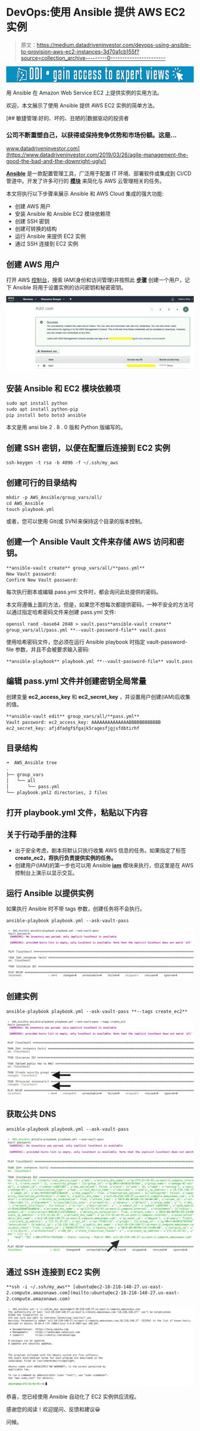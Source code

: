 # DevOps:使用 Ansible 提供 AWS EC2 实例

> 原文：<https://medium.datadriveninvestor.com/devops-using-ansible-to-provision-aws-ec2-instances-3d70a1cb155f?source=collection_archive---------0----------------------->

[![](img/2641ed0d7b1f02eac4e85966f31eeece.png)](http://www.track.datadriveninvestor.com/1B9E)

用 Ansible 在 Amazon Web Service EC2 上提供实例的实用方法。

欢迎，本文展示了使用 Ansible 提供 AWS EC2 实例的简单方法。

[](https://www.datadriveninvestor.com/2019/03/26/agile-management-the-good-the-bad-and-the-downright-ugly/) [## 敏捷管理:好的、坏的、丑陋的|数据驱动的投资者

### 公司不断重塑自己，以获得或保持竞争优势和市场份额。这是…

www.datadriveninvestor.com](https://www.datadriveninvestor.com/2019/03/26/agile-management-the-good-the-bad-and-the-downright-ugly/) 

[**Ansible**](https://docs.ansible.com/ansible/latest/index.html) 是一款配置管理工具，广泛用于配置 IT 环境、部署软件或集成到 CI/CD 管道中。开发了许多可行的 [**模块**](https://docs.ansible.com/ansible/latest/modules/list_of_cloud_modules.html#amazon) 来简化与 AWS 云管理相关的任务。

本文将执行以下步骤来展示 Ansible 和 AWS Cloud 集成的强大功能:

*   创建 AWS 用户
*   安装 Ansible 和 Ansible EC2 模块依赖项
*   创建 SSH 密钥
*   创建可转换的结构
*   运行 Ansible 来提供 EC2 实例
*   通过 SSH 连接到 EC2 实例

## 创建 AWS 用户

打开 AWS [控制台](https://console.aws.amazon.com)，搜索 IAM(身份和访问管理)并按照此 [**步骤**](https://docs.aws.amazon.com/IAM/latest/UserGuide/id_users_create.html#id_users_create_console) 创建一个用户，记下 Ansible 将用于设置实例的访问密钥和秘密密钥。

![](img/ec536c0054373dfdc802f2e1fcbef1e0.png)

## 安装 Ansible 和 EC2 模块依赖项

```
sudo apt install python
sudo apt install python-pip
pip install boto boto3 ansible
```

本文是用 ansi ble 2 . 8 . 0 版和 Python 版编写的。

## 创建 SSH 密钥，以便在配置后连接到 EC2 实例

```
ssh-keygen -t rsa -b 4096 -f ~/.ssh/my_aws
```

## 创建可行的目录结构

```
mkdir -p AWS_Ansible/group_vars/all/
cd AWS_Ansible
touch playbook.yml
```

或者，您可以使用 Git(或 SVN)来保持这个目录的版本控制。

## 创建一个 Ansible Vault 文件来存储 AWS 访问和密钥。

```
**ansible-vault create** group_vars/all/**pass.yml**
New Vault password:
Confirm New Vault password:
```

每次执行剧本或编辑 pass.yml 文件时，都会询问此处提供的密码。

本文将遵循上面的方法，但是，如果您不想每次都提供密码，一种不安全的方法可以通过指定哈希密码文件来创建 pass.yml 文件:

```
openssl rand -base64 2048 > vault.pass**ansible-vault create** group_vars/all/pass.yml **--vault-password-file** vault.pass
```

使用哈希密码文件，您必须在运行 Ansible playbook 时指定 vault-password-file 参数，并且不会被要求输入密码:

```
**ansible-playbook** playbook.yml **--vault-password-file** vault.pass
```

## 编辑 pass.yml 文件并创建密钥全局常量

创建变量 **ec2_access_key** 和 **ec2_secret_key** ，并设置用户创建(IAM)后收集的值。

```
**ansible-vault edit** group_vars/all/**pass.yml** 
Vault password: ec2_access_key: AAAAAAAAAAAAAABBBBBBBBBBBB                                      
ec2_secret_key: afjdfadgf$fgajk5ragesfjgjsfdbtirhf
```

## 目录结构

```
➜  AWS_Ansible tree
.
├── group_vars
│   └── all
│       └── pass.yml
└── playbook.yml2 directories, 2 files
```

## 打开 playbook.yml 文件，粘贴以下内容

## 关于行动手册的注释

*   出于安全考虑，剧本将默认只执行收集 AWS 信息的任务。如果指定了标签 **create_ec2，将执行负责提供实例的任务。**
*   创建用户(IAM)的第一步也可以用 Ansible [**iam**](https://docs.ansible.com/ansible/latest/modules/iam_module.html#iam-module) 模块来执行，但这里是在 AWS 控制台上演示以显示交互。

## 运行 Ansible 以提供实例

如果执行 Ansible 时不带 tags 参数，创建任务将不会执行。

```
ansible-playbook playbook.yml --ask-vault-pass
```

![](img/08faa385fe7a070dc4bbbe731f285613.png)

## 创建实例

```
ansible-playbook playbook.yml --ask-vault-pass **--tags create_ec2**
```

![](img/e0c83b54132ad2b57765752e14aa8c56.png)

## 获取公共 DNS

```
ansible-playbook playbook.yml --ask-vault-pass
```

![](img/e479dbc264685924d5760efb558e85d0.png)

## 通过 SSH 连接到 EC2 实例

```
**ssh -i ~/.ssh/my_aws** [ubuntu@ec2-18-218-148-27.us-east-2.compute.amazonaws.com](mailto:ubuntu@ec2-18-218-148-27.us-east-2.compute.amazonaws.com)
```

![](img/e62c7f789739d4e33cc88ac1f0cabd67.png)

恭喜，您已经使用 Ansible 自动化了 EC2 实例供应流程。

感谢您的阅读！欢迎提问、反馈和建议😀

问候。